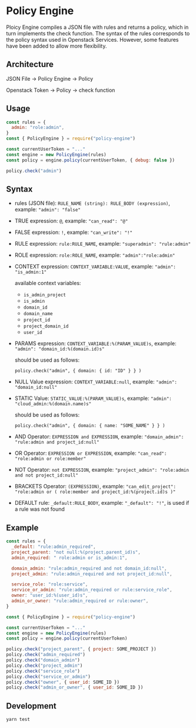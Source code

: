 # Policy Engine

Ploicy Engine compiles a JSON file with rules and returns a policy, which in turn implements the check function. The syntax of the rules corresponds to the policy syntax used in Openstack Services. However, some features have been added to allow more flexibility.

## Architecture

JSON File -> Policy Engine -> Policy

Openstack Token -> Policy -> check function

## Usage

```js
const rules = {
  admin: "role:admin",
}
const { PolicyEngine } = require("policy-engine")

const currentUserToken = "..."
const engine = new PolicyEngine(rules)
const policy = engine.policy(currentUserToken, { debug: false })

policy.check("admin")
```

## Syntax

- rules (JSON file): `RULE_NAME (string): RULE_BODY (expression)`,
  example: `"admin": "false"`

- TRUE expression: `@`, example: `"can_read": "@"`
- FALSE expression: `!`, example: `"can_write": "!"`
- RULE expression: `rule:RULE_NAME`,
  example: `"superadmin": "rule:admin"`

- ROLE expression: `role:ROLE_NAME`, example: `"admin":"role:admin"`

- CONTEXT expression: `CONTEXT_VARIABLE:VALUE`, example: `"admin": "is_admin:1"`

  available context variables:

  - `is_admin_project`
  - `is_admin`
  - `domain_id`
  - `domain_name`
  - `project_id`
  - `project_domain_id`
  - `user_id`

- PARAMS expression: `CONTEXT_VARIABLE:%(PARAM_VALUE)s`, example: `"admin": "domain_id:%(domain.id)s"`

  should be used as follows:

  `policy.check("admin", { domain: { id: "ID" } } )`

- NULL Value expression: `CONTEXT_VARIABLE:null`, example: `"admin": "domain_id:null"`

- STATIC Value: `STATIC_VALUE:%(PARAM_VALUE)s`, example: `"admin": "cloud_admin:%(domain.name)s"`

  should be used as follows:

  `policy.check("admin", { domain: { name: "SOME_NAME" } } )`

- AND Operator: `EXPRESSION and EXPRESSION`, example: `"domain_admin": "rule:admin and project_id:null"`

- OR Operator: `EXPRESSION or EXPRESSION`, example: `"can_read": "role:admin or role:member"`

- NOT Operator: `not EXPRESSION`, example: `"project_admin": "role:admin and not project_id:null"`

- BRACKETS Operator: `(EXPRESSION)`, example: `"can_edit_project": "role:admin or ( role:member and project_id:%(project.id)s )"`

- DEFAULT rule: `_default:RULE_BODY`, example: `"_default": "!"`,
  is used if a rule was not found

## Example

```js
const rules = {
  _default: "rule:admin_required",
  project_parent: "not null:%(project.parent_id)s",
  admin_required: " role:admin or is_admin:1",

  domain_admin: "rule:admin_required and not domain_id:null",
  project_admin: "rule:admin_required and not project_id:null",

  service_role: "role:service",
  service_or_admin: "rule:admin_required or rule:service_role",
  owner: "user_id:%(user_id)s",
  admin_or_owner: "rule:admin_required or rule:owner",
}

const { PolicyEngine } = require("policy-engine")

const currentUserToken = "..."
const engine = new PolicyEngine(rules)
const policy = engine.policy(currentUserToken)

policy.check("project_parent", { project: SOME_PROJECT })
policy.check("admin_required")
policy.check("domain_admin")
policy.check("project_admin")
policy.check("service_role")
policy.check("service_or_admin")
policy.check("owner", { user_id: SOME_ID })
policy.check("admin_or_owner", { user_id: SOME_ID })
```

## Development

```bash
yarn test
```
